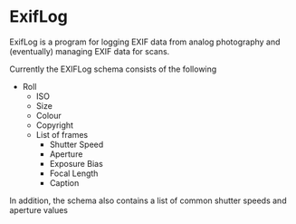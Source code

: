 # ExifLog

ExifLog is a program for logging EXIF data from analog photography and (eventually) managing EXIF data for scans.

Currently the EXIFLog schema consists of the following

- Roll
  - ISO
  - Size
  - Colour
  - Copyright
  - List of frames
    - Shutter Speed
    - Aperture
    - Exposure Bias
    - Focal Length
    - Caption

In addition, the schema also contains a list of common shutter speeds and aperture values